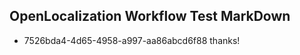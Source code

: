 ## OpenLocalization Workflow Test MarkDown
* 7526bda4-4d65-4958-a997-aa86abcd6f88 thanks!

<!--HONumber=Jul16_HO5-->


